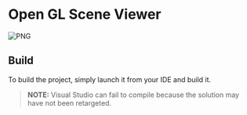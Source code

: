 # Open GL Scene Viewer

![PNG](banner.png)

## Build

To build the project, simply launch it from your IDE and build it.

> **NOTE:** Visual Studio can fail to compile because the solution may have not been retargeted.
